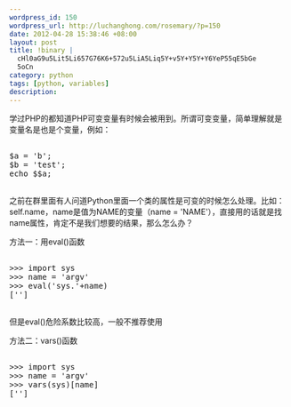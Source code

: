 ```yaml
--- 
wordpress_id: 150
wordpress_url: http://luchanghong.com/rosemary/?p=150
date: 2012-04-28 15:38:46 +08:00
layout: post
title: !binary |
  cHl0aG9u5Lit5Li657G76K6+572u5LiA5Liq5Y+v5Y+Y5Y+Y6YeP55qE5bGe
  5oCn
category: python
tags: [python, variables]
description: 
---
```

学过PHP的都知道PHP可变变量有时候会被用到。所谓可变变量，简单理解就是变量名是也是个变量，例如：

<pre class="prettyprint">

$a = 'b';
$b = 'test';
echo $$a;

</pre>

之前在群里面有人问道Python里面一个类的属性是可变的时候怎么处理。比如：self.name，name是值为NAME的变量（name = 'NAME'），直接用的话就是找name属性，肯定不是我们想要的结果，那么怎么办？

方法一：用eval()函数

<pre class="prettyprint">

&gt;&gt;&gt; import sys
&gt;&gt;&gt; name = 'argv'
&gt;&gt;&gt; eval('sys.'+name)
['']

</pre>

但是eval()危险系数比较高，一般不推荐使用

方法二：vars()函数

<pre class="prettyprint">

&gt;&gt;&gt; import sys
&gt;&gt;&gt; name = 'argv'
&gt;&gt;&gt; vars(sys)[name]
['']

</pre>
